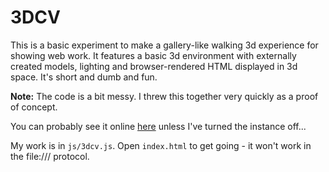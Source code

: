 # 3DCV

This is a basic experiment to make a gallery-like walking 3d experience for showing web work. It features a basic 3d environment with
externally created models, lighting and browser-rendered HTML displayed in 3d space. It's short and dumb and fun.

**Note:** The code is a bit messy. I threw this together very quickly as a proof of concept.

You can probably see it online [here](http://akmw.azurewebsites.net/) unless I've turned the instance off...

My work is in `js/3dcv.js`. Open `index.html` to get going - it won't work in the file:/// protocol. 

